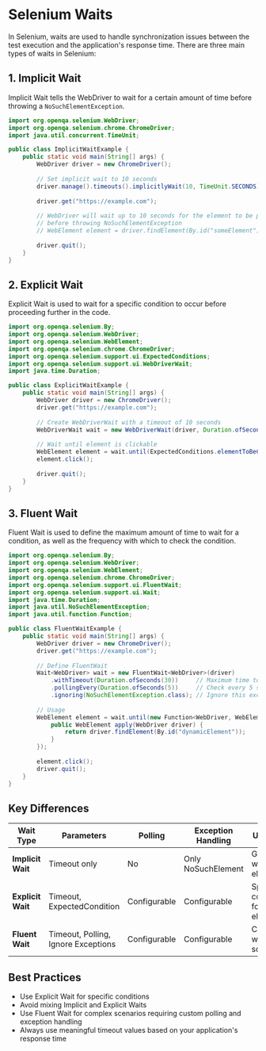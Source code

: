 # Selenium Waits

In Selenium, waits are used to handle synchronization issues between the test execution and the application's response time. There are three main types of waits in Selenium:

## 1. Implicit Wait
Implicit Wait tells the WebDriver to wait for a certain amount of time before throwing a `NoSuchElementException`.

```java
import org.openqa.selenium.WebDriver;
import org.openqa.selenium.chrome.ChromeDriver;
import java.util.concurrent.TimeUnit;

public class ImplicitWaitExample {
    public static void main(String[] args) {
        WebDriver driver = new ChromeDriver();
        
        // Set implicit wait to 10 seconds
        driver.manage().timeouts().implicitlyWait(10, TimeUnit.SECONDS);
        
        driver.get("https://example.com");
        
        // WebDriver will wait up to 10 seconds for the element to be present
        // before throwing NoSuchElementException
        // WebElement element = driver.findElement(By.id("someElement"));
        
        driver.quit();
    }
}
```

## 2. Explicit Wait
Explicit Wait is used to wait for a specific condition to occur before proceeding further in the code.

```java
import org.openqa.selenium.By;
import org.openqa.selenium.WebDriver;
import org.openqa.selenium.WebElement;
import org.openqa.selenium.chrome.ChromeDriver;
import org.openqa.selenium.support.ui.ExpectedConditions;
import org.openqa.selenium.support.ui.WebDriverWait;
import java.time.Duration;

public class ExplicitWaitExample {
    public static void main(String[] args) {
        WebDriver driver = new ChromeDriver();
        driver.get("https://example.com");
        
        // Create WebDriverWait with a timeout of 10 seconds
        WebDriverWait wait = new WebDriverWait(driver, Duration.ofSeconds(10));
        
        // Wait until element is clickable
        WebElement element = wait.until(ExpectedConditions.elementToBeClickable(By.id("someButton")));
        element.click();
        
        driver.quit();
    }
}
```

## 3. Fluent Wait
Fluent Wait is used to define the maximum amount of time to wait for a condition, as well as the frequency with which to check the condition.

```java
import org.openqa.selenium.By;
import org.openqa.selenium.WebDriver;
import org.openqa.selenium.WebElement;
import org.openqa.selenium.chrome.ChromeDriver;
import org.openqa.selenium.support.ui.FluentWait;
import org.openqa.selenium.support.ui.Wait;
import java.time.Duration;
import java.util.NoSuchElementException;
import java.util.function.Function;

public class FluentWaitExample {
    public static void main(String[] args) {
        WebDriver driver = new ChromeDriver();
        driver.get("https://example.com");
        
        // Define FluentWait
        Wait<WebDriver> wait = new FluentWait<WebDriver>(driver)
            .withTimeout(Duration.ofSeconds(30))     // Maximum time to wait
            .pollingEvery(Duration.ofSeconds(5))     // Check every 5 seconds
            .ignoring(NoSuchElementException.class); // Ignore this exception
        
        // Usage
        WebElement element = wait.until(new Function<WebDriver, WebElement>() {
            public WebElement apply(WebDriver driver) {
                return driver.findElement(By.id("dynamicElement"));
            }
        });
        
        element.click();
        driver.quit();
    }
}
```

## Key Differences

| Wait Type         | Parameters | Polling | Exception Handling | Use Case |
|-------------------|------------|---------|-------------------|----------|
| **Implicit Wait** | Timeout only | No | Only NoSuchElement | Global wait for all elements |
| **Explicit Wait** | Timeout, ExpectedCondition | Configurable | Configurable | Specific conditions for elements |
| **Fluent Wait**   | Timeout, Polling, Ignore Exceptions | Configurable | Configurable | Complex wait scenarios |

## Best Practices
- Use Explicit Wait for specific conditions
- Avoid mixing Implicit and Explicit Waits
- Use Fluent Wait for complex scenarios requiring custom polling and exception handling
- Always use meaningful timeout values based on your application's response time
